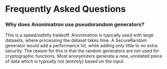 # Frequently Asked Questions

### Why does Anonimatron use pseudorandom generators?
This is a speed/safetly tradeoff. Anonimatron is typically used with large datasets, where processing the dataset takes
time. A SecureRandom generator would add a performance hit, while adding only little to no extra security. The reason for
this is that the random generators are not used for cryptographic functions. Most anonymizers generate a new, unrelated
piece of data which is typically not (entirely) based on the input.